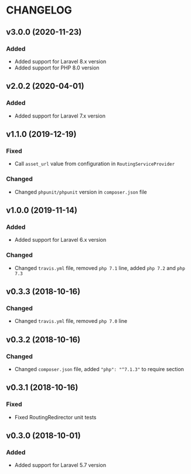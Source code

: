 # CHANGELOG

## v3.0.0 (2020-11-23)

### Added
 - Added support for Laravel 8.x version
 - Added support for PHP 8.0 version
 
 ## v2.0.2 (2020-04-01)
 
 ### Added
  - Added support for Laravel 7.x version

## v1.1.0 (2019-12-19)

### Fixed
 - Call `asset_url` value from configuration in `RoutingServiceProvider`

### Changed
 - Changed `phpunit/phpunit` version in `composer.json` file

## v1.0.0 (2019-11-14)

### Added
 - Added support for Laravel 6.x version

### Changed
 - Changed `travis.yml` file, removed `php 7.1` line, added `php 7.2` and `php 7.3`

## v0.3.3 (2018-10-16)

### Changed
 - Changed `travis.yml` file, removed `php 7.0` line

## v0.3.2 (2018-10-16)

### Changed
 - Changed `composer.json` file, added `"php": "^7.1.3"` to require section

## v0.3.1 (2018-10-16)

### Fixed
 - Fixed RoutingRedirector unit tests

## v0.3.0 (2018-10-01)

### Added
 - Added support for Laravel 5.7 version
